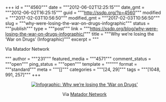 +++
id = """4560"""
date = """2012-06-02T12:25:15"""
date_gmt = """2012-06-02T16:25:15"""
guid = """http://ssdp.org/?p=4560"""
modified = """2017-02-03T10:56:50"""
modified_gmt = """2017-02-03T10:56:50"""
slug = """why-were-losing-the-war-on-drugs-infographic"""
status = """publish"""
type = """post"""
link = """https://ssdp.org/blog/why-were-losing-the-war-on-drugs-infographic/"""
title = """Why we’re losing the ‘War on Drugs’ (Infographic)"""
excerpt = """<p>Via Matador Network</p>
"""
author = """231"""
featured_media = """4571"""
comment_status = """open"""
ping_status = """open"""
template = """"""
format = """standard"""
meta = """[]"""
categories = """[24, 29]"""
tags = """[1048, 991, 257]"""
+++
<div style="text-align: center;"><a href="http://matadornetwork.com/change/infographic-why-were-losing-the-war-on-drugs/" target="_blank"><img src="http://cdn1.matadornetwork.com/blogs/1/2012/02/warondrugsinfov3.jpg" alt="Infographic: Why we’re losing the ‘War on Drugs’" /></a>

Via <a href="http://matadornetwork.com">Matador Network</a></div>
